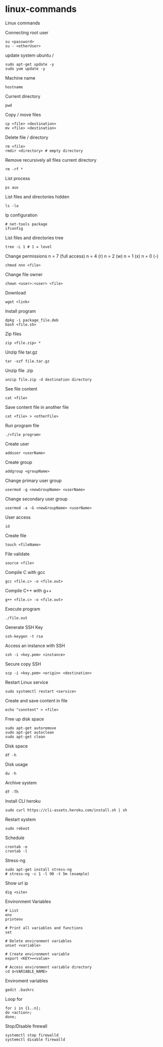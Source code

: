 # linux-commands
Linux commands

Connecting root user
```
su <password>
su - <otherUser>
```

update system ubuntu / 
```
sudo apt-get update -y
sudo yum update -y
```

Machine name
```
hostname
```

Current directory
```
pwd
```

Copy / move files
```
cp <file> <destination>
mv <file> <destination>
```

Delete file / directory
```
rm <file>
rmdir <directory> # empty directory
```

Remove recursively all files current directory
```
rm -rf * 
```

List process
```
ps aux
```

List files and directories hidden
```
ls -la
```

Ip configuration
```
# net-tools package
ifconfig
```

List files and directories tree
```
tree -L 1 # 1 = level
```

Change permissions
n = 7 (full access)
n = 4 (r)
n = 2 (w)
n = 1 (x)
n = 0 (-)
```
chmod nnn <file>
```

Change file owner
```
chown <user>:<user> <file>
```

Download
```
wget <link>
```

Install program
```
dpkg -i package_file.deb
bash <file.sh>
```

Zip files
```
zip <file.zip> *
```

Unzip file tar.gz
```
tar -xzf file.tar.gz
```

Unzip file .zip
```
unzip file.zip -d destination directory
```

See file content
```
cat <file>
```

Save content file in another file
```
cat <file> > <otherFile>
```

Run program file
```
./<file program>
```

Create user
```
adduser <userName>
```

Create group
```
addgroup <groupName>
```

Change primary user group
```
usermod -g <newGroupName> <userName>
```

Change secondary user group
```
usermod -a -G <newGroupName> <userName>
```

User access
```
id
```

Create file
```
touch <fileName>
```

File validate
```
source <file>
```

Compile C with gcc
```
gcc <file.c> -o <file.out>
```

Compile C++ with g++
```
g++ <file.c> -o <file.out>
```

Execute program
```
./file.out
```

Generate SSH Key
```
ssh-keygen -t rsa
```

Access an instance with SSH
```
ssh -i <key.pem> <instance>
```

Secure copy SSH
```
scp -i <key.pem> <origin> <destination>
```

Restart Linux service
```
sudo systemctl restart <service>
```

Create and save content in file
```
echo "conntent" > <file>
```

Free up disk space
```
sudo apt-get autoremove
sudo apt-get autoclean
sudo apt-get clean
```

Disk space
```
df -h
```

Disk usage
```
du -h
```

Archive system 
```
df -Th
```

Install CLI heroku
```
sudo curl https://cli-assets.heroku.com/install.sh | sh
```

Restart system
```
sudo reboot
```

Schedule
```
crontab -e
crontab -l
```

Stress-ng
```
sudo apt-get install stress-ng
# stress-ng -c 1 -l 90 -t 5m (example)
```

Show url ip
```
dig <site>
```

Environment Variables
```
# List
env
printenv

# Print all variables and functions
set

# Delete environment variables
unset <variable>

# Create environment variable
export <KEY>=<value>

# Access environment variable directory
cd $<VARIABLE_NAME>
```

Enviroment variables
```
gedit .bashrc
```

Loop for
```
for i in {1..n};
do <action>;
done;
```

Stop/Disable firewall
```
systemctl stop firewalld
systemctl disable firewalld
```

